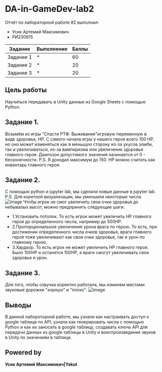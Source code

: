 # DA-in-GameDev-lab2
Отчёт по лабораторной работе #2 выполнил:
- Усик Артемий Максимович
-  РИ230915

| Задание|Выполнение|Баллы|
| ------ | --------| ---- |
|Задание 1| * | 60 |
|Задание 2| * | 20 |
|Задание 3| * | 20 |

## Цель работы 
Научиться передавать в Unity данные из Google Sheets с помощью Python.

## Задание 1.
Возьмём из игры "Спасти РТФ: Выживание"игровую переменную в виде здоровья, HP. С самого начала игры у нашего героя всего 100 HP, но оно может изменяться как в меньшую сторону из-за укусов зомби, так и увеличиваться, из-за вампиризма или увеличение здоровья главного героя. Диапозон допустимого значения начинается от 0 - бесконечности. P.S. Я доходил максимум до 150. HP можно считать как инвентарь главного героя.

## Задание 2.
С помощью python и jupyter lab, мы сделали новые данные в jupyter lab.
P.S. Для коретной визуализации, мы уменшили некоторые числа.
![image](https://github.com/user-attachments/assets/e6e515b8-fb30-4313-81f3-d5398b0fb3fa)
Чтобы игрок не смог увеличить свои очки здоровья до небывалых высот, можно предпринять следующие шаги:
 - 1.Установить потолок. То есть игрок может увеличить HP главного героя до определенного числа, например до 500HP. 
 - 2.Пропорциональное увеличение урона врага по герою. То есть, при достижении определенного числа очков здоровья, враги главного героя тоже увеличивают как свои очки здоровья, так и урон по главному герою.
 - 3.Хардкор. То есть игрок не может увеличить HP главного героя. Было 100HP и останется 100HP, а враги смогут увеличивать свое здоровье и урон.

## Задание 3.
Для того, чтобы озвучка коректно работала, мы изменем местами звуковые дорожки "хорошо" и "плохо".
![image](https://github.com/user-attachments/assets/bc3a7209-e0bc-4da3-9524-502169fca82d)

## Выводы
В данной лабороторной работе, мы узнали как настраивать доступ к google таблице по API, узнали как генерировать числа с помощью Python и как их заносить в google таблицу, создавать ключь API для передачи данных из google таблицы в Unity и воиспроизведение звуков в Unity по значениям в таблице.

## Powered by

**Усик Артемий Максимович|Yakut**
